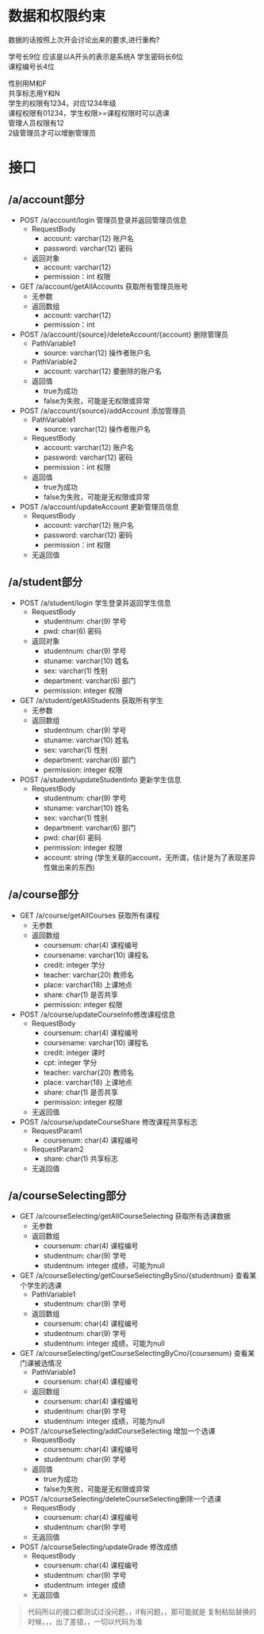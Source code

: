 # 数据和权限约束

数据的话按照上次开会讨论出来的要求,进行重构?

学号长9位  应该是以A开头的表示是系统A
学生密码长6位  
课程编号长4位  

性别用M和F  
共享标志用Y和N  
学生的权限有1234，对应1234年级  
课程权限有01234，学生权限>=课程权限时可以选课  
管理人员权限有12  
2级管理员才可以增删管理员  

# 接口

## /a/account部分

- POST /a/account/login 管理员登录并返回管理员信息
	- RequestBody
		- account: varchar(12) 账户名
		- password: varchar(12) 密码
	- 返回对象
		- account: varchar(12)
		- permission：int 权限
- GET /a/account/getAllAccounts 获取所有管理员账号
	- 无参数
	- 返回数组
		- account: varchar(12)
		- permission：int
- POST /a/account/{source}/deleteAccount/{account} 删除管理员
	- PathVariable1
		- source: varchar(12) 操作者账户名
	- PathVariable2
		- account: varchar(12) 要删除的账户名
	- 返回值
		- true为成功
		- false为失败，可能是无权限或异常
- POST /a/account/{source}/addAccount 添加管理员
	- PathVariable1
		- source: varchar(12) 操作者账户名
	- RequestBody
		- account: varchar(12) 账户名
		- password: varchar(12) 密码
		- permission：int 权限
	- 返回值
		- true为成功
		- false为失败，可能是无权限或异常
- POST /a/account/updateAccount 更新管理员信息
	- RequestBody
		- account: varchar(12) 账户名
		- password: varchar(12) 密码
		- permission：int 权限
	- 无返回值

## /a/student部分

- POST /a/student/login 学生登录并返回学生信息
	- RequestBody
		- studentnum: char(9) 学号
		- pwd: char(6) 密码
	- 返回对象
		- studentnum: char(9) 学号
		- stuname: varchar(10) 姓名
		- sex: varchar(1) 性别
		- department: varchar(6) 部门
		- permission: integer 权限
- GET /a/student/getAllStudents 获取所有学生
	- 无参数
	- 返回数组
		- studentnum: char(9) 学号
		- stuname: varchar(10) 姓名
		- sex: varchar(1) 性别
		- department: varchar(6) 部门
		- permission: integer 权限
- POST /a/student/updateStudentInfo 更新学生信息
	- RequestBody
		- studentnum: char(9) 学号
		- stuname: varchar(10) 姓名
		- sex: varchar(1) 性别
		- department: varchar(6) 部门
		- pwd: char(6) 密码  
		- permission: integer 权限
		- account: string (学生关联的account，无所谓，估计是为了表现差异性做出来的东西)

## /a/course部分

- GET /a/course/getAllCourses 获取所有课程
	- 无参数
	- 返回数组
		- coursenum: char(4) 课程编号
		- coursename: varchar(10) 课程名
		- credit: integer 学分
		- teacher: varchar(20) 教师名
		- place: varchar(18) 上课地点 
		- share: char(1) 是否共享
		- permission: integer 权限
- POST /a/course/updateCourseInfo修改课程信息
	- RequestBody
		- coursenum: char(4) 课程编号
		- coursename: varchar(10) 课程名
		- credit: integer 课时
		- cpt: integer 学分
		- teacher: varchar(20) 教师名
		- place: varchar(18) 上课地点
		- share: char(1) 是否共享
		- permission: integer 权限
	- 无返回值
- POST /a/course/updateCourseShare 修改课程共享标志
	- RequestParam1
		- coursenum: char(4) 课程编号
	- RequestParam2
		- share: char(1) 共享标志
	- 无返回值

## /a/courseSelecting部分

- GET /a/courseSelecting/getAllCourseSelecting 获取所有选课数据
	- 无参数
	- 返回数组
		- coursenum: char(4) 课程编号
		- studentnum: char(9) 学号
		- studentnum: integer 成绩，可能为null
- GET /a/courseSelecting/getCourseSelectingBySno/{studentnum} 查看某个学生的选课
	- PathVariable1
		- studentnum: char(9) 学号
	- 返回数组
		- coursenum: char(4) 课程编号
		- studentnum: char(9) 学号
		- studentnum: integer 成绩，可能为null
- GET /a/courseSelecting/getCourseSelectingByCno/{coursenum} 查看某门课被选情况
	- PathVariable1
		- coursenum: char(4) 课程编号
	- 返回数组
		- coursenum: char(4) 课程编号
		- studentnum: char(9) 学号
		- studentnum: integer 成绩，可能为null
- POST /a/courseSelecting/addCourseSelecting 增加一个选课
	- RequestBody
		- coursenum: char(4) 课程编号
		- studentnum: char(9) 学号
	- 返回值
		- true为成功
		- false为失败，可能是无权限或异常
- POST /a/courseSelecting/deleteCourseSelecting删除一个选课
	- RequestBody
		- coursenum: char(4) 课程编号
		- studentnum: char(9) 学号
	- 无返回值
- POST /a/courseSelecting/updateGrade 修改成绩
	- RequestBody
		- coursenum: char(4) 课程编号
		- studentnum: char(9) 学号
		- studentnum: integer 成绩
	- 无返回值

> 代码所以的接口都测试过没问题，，if有问题，，那可能就是 复制粘贴替换的时候，，，出了差错，，一切以代码为准